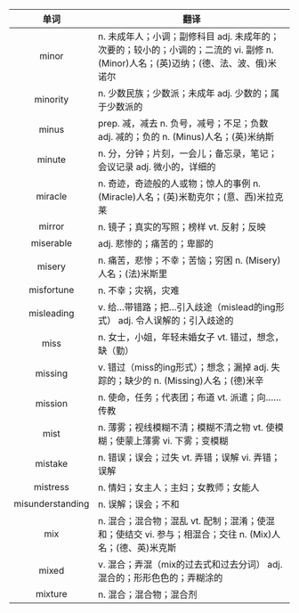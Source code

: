 |单词|翻译  |
|:--:|--| 
|	minor  		|		n. 未成年人；小调；副修科目 adj. 未成年的；次要的；较小的；小调的；二流的 vi. 副修 n. (Minor)人名；(英)迈纳；(德、法、波、俄)米诺尔	|		
|	minority  		|		n. 少数民族；少数派；未成年 adj. 少数的；属于少数派的	|		
|	minus  		|		prep. 减，减去 n. 负号，减号；不足；负数 adj. 减的；负的 n. (Minus)人名；(英)米纳斯	|		
|	minute  		|		n. 分，分钟；片刻，一会儿；备忘录，笔记；会议记录 adj. 微小的，详细的 	|		
|	miracle  		|		n. 奇迹，奇迹般的人或物；惊人的事例 n. (Miracle)人名；(英)米勒克尔；(意、西)米拉克莱	|		
|	mirror  		|		n. 镜子；真实的写照；榜样 vt. 反射；反映	|		
|	miserable  		|		adj. 悲惨的；痛苦的；卑鄙的	|		
|	misery  		|		n. 痛苦，悲惨；不幸；苦恼；穷困 n. (Misery)人名；(法)米斯里	|		
|	misfortune  		|		n. 不幸；灾祸，灾难	|		
|	misleading  		|		v. 给…带错路；把…引入歧途（mislead的ing形式） adj. 令人误解的；引入歧途的	|		
|	miss  		|		n. 女士，小姐，年轻未婚女子 vt. 错过，想念，缺（勤）	|		
|	missing  		|		v. 错过（miss的ing形式）；想念；漏掉 adj. 失踪的；缺少的 n. (Missing)人名；(德)米辛	|		
|	mission  		|		n. 使命，任务；代表团；布道 vt. 派遣；向……传教	|		
|	mist  		|		n. 薄雾；视线模糊不清；模糊不清之物 vt. 使模糊；使蒙上薄雾 vi. 下雾；变模糊	|		
|	mistake  		|		n. 错误；误会；过失 vt. 弄错；误解 vi. 弄错；误解	|		
|	mistress  		|		n. 情妇；女主人；主妇；女教师；女能人	|		
|	misunderstanding  		|		n. 误解；误会；不和	|		
|	mix  		|		n. 混合；混合物；混乱 vt. 配制；混淆；使混和；使结交 vi. 参与；相混合；交往 n. (Mix)人名；(德、英)米克斯	|		
|	mixed  		|		v. 混合；弄混（mix的过去式和过去分词） adj. 混合的；形形色色的；弄糊涂的	|		
|	mixture  		|		n. 混合；混合物；混合剂	|		
